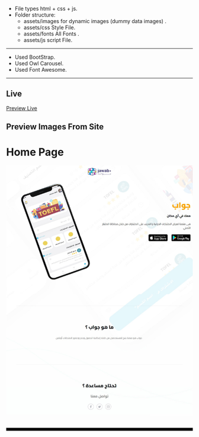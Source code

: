 
- File types  html + css + js.
- Folder structure:
  - assets/images for dynamic images (dummy data images) .
  - assets/css Style File.
  - assets/fonts All Fonts .
  - assets/js script File.

---
- Used BootStrap.
- Used Owl Carousel.
- Used Font Awesome.
---
## Live

[Preview Live](https://jawab.site/)


## Preview Images From Site

# Home Page

![Home Page](assets/images/screen_one.png)
